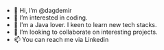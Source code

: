 - 👋 Hi, I’m @dagdemir
- 👀 I’m interested in coding.
- 🌱 I'm a Java lover. I keen to learn new tech stacks.
- 💞️ I’m looking to collaborate on interesting projects.
- 📫 You can reach me via Linkedin

<!---
dagdemir/dagdemir is a ✨ special ✨ repository because its `README.md` (this file) appears on your GitHub profile.
You can click the Preview link to take a look at your changes.
--->
